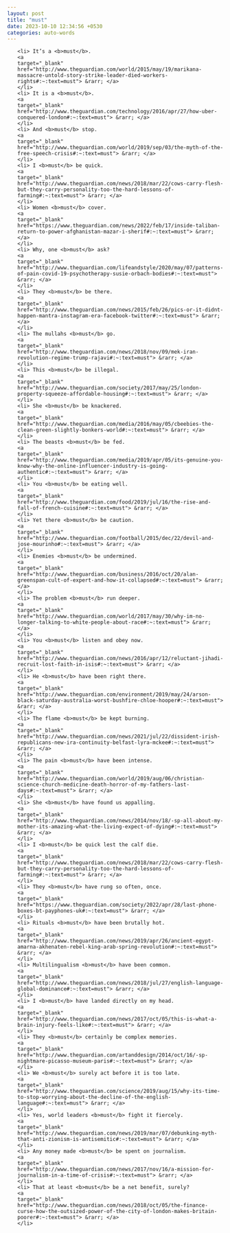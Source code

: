 ```yaml
---
layout: post
title: "must"
date: 2023-10-10 12:34:56 +0530
categories: auto-words
---
```

<ol>

    <li> It’s a <b>must</b>.
    <a 
    target="_blank" 
    href="http://www.theguardian.com/world/2015/may/19/marikana-massacre-untold-story-strike-leader-died-workers-rights#:~:text=must"> &rarr; </a>
    </li>
    <li> It is a <b>must</b>.
    <a 
    target="_blank" 
    href="http://www.theguardian.com/technology/2016/apr/27/how-uber-conquered-london#:~:text=must"> &rarr; </a>
    </li>
    <li> And <b>must</b> stop.
    <a 
    target="_blank" 
    href="http://www.theguardian.com/world/2019/sep/03/the-myth-of-the-free-speech-crisis#:~:text=must"> &rarr; </a>
    </li>
    <li> I <b>must</b> be quick.
    <a 
    target="_blank" 
    href="http://www.theguardian.com/news/2018/mar/22/cows-carry-flesh-but-they-carry-personality-too-the-hard-lessons-of-farming#:~:text=must"> &rarr; </a>
    </li>
    <li> Women <b>must</b> cover.
    <a 
    target="_blank" 
    href="https://www.theguardian.com/news/2022/feb/17/inside-taliban-return-to-power-afghanistan-mazar-i-sherif#:~:text=must"> &rarr; </a>
    </li>
    <li> Why, one <b>must</b> ask?
    <a 
    target="_blank" 
    href="http://www.theguardian.com/lifeandstyle/2020/may/07/patterns-of-pain-covid-19-psychotherapy-susie-orbach-bodies#:~:text=must"> &rarr; </a>
    </li>
    <li> They <b>must</b> be there.
    <a 
    target="_blank" 
    href="http://www.theguardian.com/news/2015/feb/26/pics-or-it-didnt-happen-mantra-instagram-era-facebook-twitter#:~:text=must"> &rarr; </a>
    </li>
    <li> The mullahs <b>must</b> go.
    <a 
    target="_blank" 
    href="http://www.theguardian.com/news/2018/nov/09/mek-iran-revolution-regime-trump-rajavi#:~:text=must"> &rarr; </a>
    </li>
    <li> This <b>must</b> be illegal.
    <a 
    target="_blank" 
    href="http://www.theguardian.com/society/2017/may/25/london-property-squeeze-affordable-housing#:~:text=must"> &rarr; </a>
    </li>
    <li> She <b>must</b> be knackered.
    <a 
    target="_blank" 
    href="http://www.theguardian.com/media/2016/may/05/cbeebies-the-clean-green-slightly-bonkers-world#:~:text=must"> &rarr; </a>
    </li>
    <li> The beasts <b>must</b> be fed.
    <a 
    target="_blank" 
    href="http://www.theguardian.com/media/2019/apr/05/its-genuine-you-know-why-the-online-influencer-industry-is-going-authentic#:~:text=must"> &rarr; </a>
    </li>
    <li> You <b>must</b> be eating well.
    <a 
    target="_blank" 
    href="http://www.theguardian.com/food/2019/jul/16/the-rise-and-fall-of-french-cuisine#:~:text=must"> &rarr; </a>
    </li>
    <li> Yet there <b>must</b> be caution.
    <a 
    target="_blank" 
    href="http://www.theguardian.com/football/2015/dec/22/devil-and-jose-mourinho#:~:text=must"> &rarr; </a>
    </li>
    <li> Enemies <b>must</b> be undermined.
    <a 
    target="_blank" 
    href="http://www.theguardian.com/business/2016/oct/20/alan-greenspan-cult-of-expert-and-how-it-collapsed#:~:text=must"> &rarr; </a>
    </li>
    <li> The problem <b>must</b> run deeper.
    <a 
    target="_blank" 
    href="http://www.theguardian.com/world/2017/may/30/why-im-no-longer-talking-to-white-people-about-race#:~:text=must"> &rarr; </a>
    </li>
    <li> You <b>must</b> listen and obey now.
    <a 
    target="_blank" 
    href="http://www.theguardian.com/news/2016/apr/12/reluctant-jihadi-recruit-lost-faith-in-isis#:~:text=must"> &rarr; </a>
    </li>
    <li> He <b>must</b> have been right there.
    <a 
    target="_blank" 
    href="http://www.theguardian.com/environment/2019/may/24/arson-black-saturday-australia-worst-bushfire-chloe-hooper#:~:text=must"> &rarr; </a>
    </li>
    <li> The flame <b>must</b> be kept burning.
    <a 
    target="_blank" 
    href="http://www.theguardian.com/news/2021/jul/22/dissident-irish-republicans-new-ira-continuity-belfast-lyra-mckee#:~:text=must"> &rarr; </a>
    </li>
    <li> The pain <b>must</b> have been intense.
    <a 
    target="_blank" 
    href="http://www.theguardian.com/world/2019/aug/06/christian-science-church-medicine-death-horror-of-my-fathers-last-days#:~:text=must"> &rarr; </a>
    </li>
    <li> She <b>must</b> have found us appalling.
    <a 
    target="_blank" 
    href="http://www.theguardian.com/news/2014/nov/18/-sp-all-about-my-mother-its-amazing-what-the-living-expect-of-dying#:~:text=must"> &rarr; </a>
    </li>
    <li> I <b>must</b> be quick lest the calf die.
    <a 
    target="_blank" 
    href="http://www.theguardian.com/news/2018/mar/22/cows-carry-flesh-but-they-carry-personality-too-the-hard-lessons-of-farming#:~:text=must"> &rarr; </a>
    </li>
    <li> They <b>must</b> have rung so often, once.
    <a 
    target="_blank" 
    href="https://www.theguardian.com/society/2022/apr/28/last-phone-boxes-bt-payphones-uk#:~:text=must"> &rarr; </a>
    </li>
    <li> Rituals <b>must</b> have been brutally hot.
    <a 
    target="_blank" 
    href="http://www.theguardian.com/news/2019/apr/26/ancient-egypt-amarna-akhenaten-rebel-king-arab-spring-revolution#:~:text=must"> &rarr; </a>
    </li>
    <li> Multilingualism <b>must</b> have been common.
    <a 
    target="_blank" 
    href="http://www.theguardian.com/news/2018/jul/27/english-language-global-dominance#:~:text=must"> &rarr; </a>
    </li>
    <li> I <b>must</b> have landed directly on my head.
    <a 
    target="_blank" 
    href="http://www.theguardian.com/news/2017/oct/05/this-is-what-a-brain-injury-feels-like#:~:text=must"> &rarr; </a>
    </li>
    <li> They <b>must</b> certainly be complex memories.
    <a 
    target="_blank" 
    href="http://www.theguardian.com/artanddesign/2014/oct/16/-sp-nightmare-picasso-museum-paris#:~:text=must"> &rarr; </a>
    </li>
    <li> We <b>must</b> surely act before it is too late.
    <a 
    target="_blank" 
    href="http://www.theguardian.com/science/2019/aug/15/why-its-time-to-stop-worrying-about-the-decline-of-the-english-language#:~:text=must"> &rarr; </a>
    </li>
    <li> Yes, world leaders <b>must</b> fight it fiercely.
    <a 
    target="_blank" 
    href="http://www.theguardian.com/news/2019/mar/07/debunking-myth-that-anti-zionism-is-antisemitic#:~:text=must"> &rarr; </a>
    </li>
    <li> Any money made <b>must</b> be spent on journalism.
    <a 
    target="_blank" 
    href="http://www.theguardian.com/news/2017/nov/16/a-mission-for-journalism-in-a-time-of-crisis#:~:text=must"> &rarr; </a>
    </li>
    <li> That at least <b>must</b> be a net benefit, surely?
    <a 
    target="_blank" 
    href="http://www.theguardian.com/news/2018/oct/05/the-finance-curse-how-the-outsized-power-of-the-city-of-london-makes-britain-poorer#:~:text=must"> &rarr; </a>
    </li>